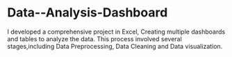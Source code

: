 # Data--Analysis-Dashboard
I developed a comprehensive project in Excel, Creating multiple dashboards and tables to analyze the data. This process involved several stages,including Data Preprocessing, Data Cleaning and Data visualization.
